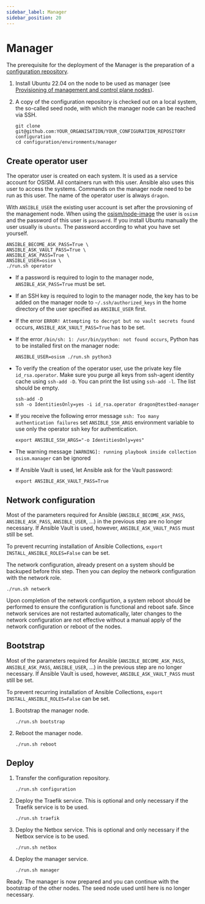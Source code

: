 ```yaml
---
sidebar_label: Manager
sidebar_position: 20
---
```


# Manager

The prerequisite for the deployment of the Manager is the preparation of a
[configuration repository](https://osism.github.io/docs/getting-started/configuration-repository).

1. Install Ubuntu 22.04 on the node to be used as manager
   (see [Provisioning of management and control plane nodes](./provisioning)).

2. A copy of the configuration repository is checked out on a local system,
   the so-called seed node, with which the manager node can be reached via SSH.

   ```
   git clone git@github.com:YOUR_ORGANISATION/YOUR_CONFIGURATION_REPOSITORY configuration
   cd configuration/environments/manager
   ```

## Create operator user

The operator user is created on each system. It is used as a service account for OSISM. All
containers run with this user. Ansible also uses this user to access the systems. Commands
on the manager node need to be run as this user. The name of the operator user is always `dragon`.

With `ANSIBLE_USER` the existing user account is set after the provsioning of the management
node. When using the [osism/node-image](https://github.com/osism/node-image) the user is `osism`
and the password of this user is `password`. If you install Ubuntu manually the user usually is `ubuntu`.
The password according to what you have set yourself.

```
ANSIBLE_BECOME_ASK_PASS=True \
ANSIBLE_ASK_VAULT_PASS=True \
ANSIBLE_ASK_PASS=True \
ANSIBLE_USER=osism \
./run.sh operator
```

* If a password is required to login to the manager node, `ANSIBLE_ASK_PASS=True` must be set.
* If an SSH key is required to login to the manager node, the key has to be added on the manager
  node to `~/.ssh/authorized_keys` in the home directory of the user specified as `ANSIBLE_USER` first.
* If the error `ERROR! Attempting to decrypt but no vault secrets found` occurs, `ANSIBLE_ASK_VAULT_PASS=True`
  has to be set.
* If the error `/bin/sh: 1: /usr/bin/python: not found occurs`, Python has to be installed first on
  the manager node:

  ```
  ANSIBLE_USER=osism ./run.sh python3
  ```
* To verify the creation of the operator user, use the private key file `id_rsa.operator`. Make
  sure you purge all keys from ssh-agent identity cache using `ssh-add -D`. You can print the list
  using `ssh-add -l`. The list should be empty.

  ```
  ssh-add -D
  ssh -o IdentitiesOnly=yes -i id_rsa.operator dragon@testbed-manager
  ```
* If you receive the following error message `ssh: Too many authentication failures` set
  `ANSIBLE_SSH_ARGS` environment variable to use only the operator ssh key for authentication.

  ```
  export ANSIBLE_SSH_ARGS="-o IdentitiesOnly=yes"
  ```
* The warning message `[WARNING]: running playbook inside collection osism.manager` can be ignored
* If Ansible Vault is used, let Ansible ask for the Vault password:

  ```
  export ANSIBLE_ASK_VAULT_PASS=True
  ```

## Network configuration

Most of the parameters required for Ansible (`ANSIBLE_BECOME_ASK_PASS`, `ANSIBLE_ASK_PASS`, `ANSIBLE_USER`, ...)
in the previous step are no longer necessary. If Ansible Vault is used, however, `ANSIBLE_ASK_VAULT_PASS`
must still be set.

To prevent recurring installation of Ansible Collections, `export INSTALL_ANSIBLE_ROLES=False` can be set.

The network configuration, already present on a system should be backuped before this step.
Then you can deploy the network configuration with the network role.

```
./run.sh network
```

Upon completion of the network configurtion, a system reboot should be performed to ensure the configuration
is functional and reboot safe. Since network services are not restarted automatically, later changes to the
network configuration are not effective without a manual apply of the network configuration or reboot of the
nodes.

## Bootstrap

Most of the parameters required for Ansible (`ANSIBLE_BECOME_ASK_PASS`, `ANSIBLE_ASK_PASS`, `ANSIBLE_USER`, ...)
in the previous step are no longer necessary. If Ansible Vault is used, however, `ANSIBLE_ASK_VAULT_PASS`
must still be set.

To prevent recurring installation of Ansible Collections, `export INSTALL_ANSIBLE_ROLES=False` can be set.

1. Bootstrap the manager node.

   ```
   ./run.sh bootstrap
   ```

2. Reboot the manager node.

   ```
   ./run.sh reboot
   ```

## Deploy

1. Transfer the configuration repository.

   ```
   ./run.sh configuration
   ```

2. Deploy the Traefik service. This is optional and only necessary if the Traefik service is to be used.

   ```
   ./run.sh traefik
   ```

3. Deploy the Netbox service. This is optional and only necessary if the Netbox service is to be used.

   ```
   ./run.sh netbox
   ```

4. Deploy the manager service.

   ```
   ./run.sh manager
   ```

Ready. The manager is now prepared and you can continue with the bootstrap of the other nodes.
The seed node used until here is no longer necessary.
